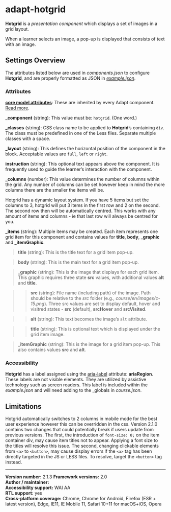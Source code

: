 # adapt-hotgrid

**Hotgrid** is a *presentation component* which displays a set of images in a grid layout. 

When a learner selects an image, a pop-up is displayed that consists of text with an image.

## Settings Overview

The attributes listed below are used in *components.json* to configure **Hotgrid**, and are properly formatted as JSON in [*example.json*](https://github.com/cgkineo/adapt-hotgrid/blob/master/example.json). 

### Attributes

[**core model attributes**](https://github.com/adaptlearning/adapt_framework/wiki/Core-model-attributes): These are inherited by every Adapt component. [Read more](https://github.com/adaptlearning/adapt_framework/wiki/Core-model-attributes).

**_component** (string): This value must be: `hotgrid`. (One word.)

**_classes** (string): CSS class name to be applied to **Hotgrid**’s containing `div`. The class must be predefined in one of the Less files. Separate multiple classes with a space.

**_layout** (string): This defines the horizontal position of the component in the block. Acceptable values are `full`, `left` or `right`.  

**instruction** (string): This optional text appears above the component. It is frequently used to guide the learner’s interaction with the component.  

**_columns** (number): This value determines the number of columns within the grid. Any number of columns can be set however keep in mind the more columns there are the smaller the items will be.

Hotgrid has a dynamic layout system. If you have 5 items but set the columns to 3, hotgrid will put 3 items in the first row and 2 on the second. The second row then will be automatically centred. This works with any amount of items and columns - ie that last row will always be centred for you.

**_items** (string): Multiple items may be created. Each item represents one grid item for this component and contains values for **title**, **body**, **_graphic** and **_itemGraphic**. 

>**title** (string): This is the title text for a grid item pop-up.

>**body** (string): This is the main text for a grid item pop-up.

>**_graphic** (string): This is the image that displays for each grid item. This graphic requires three state **src** values, with additional values **alt** and **title**.

>>**src** (string): File name (including path) of the image. Path should be relative to the *src* folder (e.g., *course/en/images/c-15.png*). Three src values are set to display default, hover and visitred states - **src** (default), **srcHover** and **srcVisited**.

>>**alt** (string): This text becomes the image’s `alt` attribute.

>>**title** (string): This is optional text which is displayed under the grid item image.

>**_itemGraphic** (string): This is the image for a grid item pop-up. This also contains values **src** and **alt**. 

### Accessibility
**Hotgrid** has a label assigned using the [aria-label](https://github.com/adaptlearning/adapt_framework/wiki/Aria-Labels) attribute: **ariaRegion**. These labels are not visible elements. They are utilized by assistive technology such as screen readers. This label is included within the *example.json* and will need adding to the _globals in *course.json*.

## Limitations
 
Hotgrid automatically switches to 2 columns in mobile mode for the best user experience however this can be overridden in the css. 
Version 2.1.0 contains two changes that could potentially break if users update from previous versions. The first, the introduction of `font-size: 0;` on the item container div, may cause item titles not to appear. Applying a font size to the titles will resolve this issue. The second, changing clickable elements from `<a>` to `<button>`, may cause display errors if the `<a>` tag has been directly targeted in the JS or LESS files. To resolve, target the `<button>` tag instead.

----------------------------
**Version number:**  2.1.3
**Framework versions:**  2.0     
**Author / maintainer:**   
**Accessibility support:** WAI AA   
**RTL support:** yes  
**Cross-platform coverage:** Chrome, Chrome for Android, Firefox (ESR + latest version), Edge, IE11, IE Mobile 11, Safari 10+11 for macOS+iOS, Opera 
